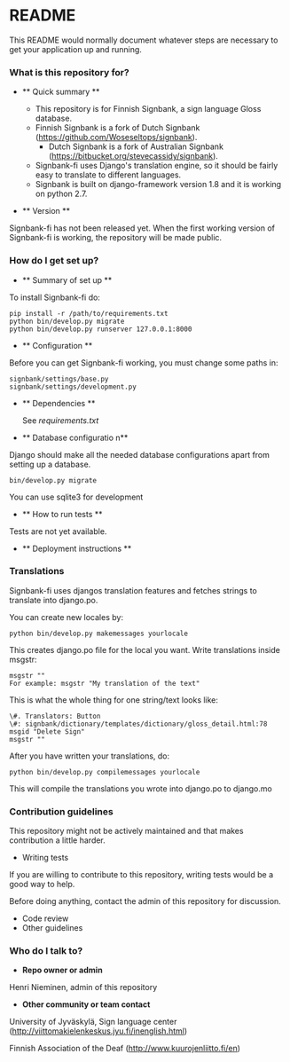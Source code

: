 # README #

This README would normally document whatever steps are necessary to get your application up and running.

### What is this repository for? ###

*   ** Quick summary **
    * This repository is for Finnish Signbank, a sign language Gloss database.
    * Finnish Signbank is a fork of Dutch Signbank (https://github.com/Woseseltops/signbank).
         * Dutch Signbank is a fork of Australian Signbank (https://bitbucket.org/stevecassidy/signbank).
    * Signbank-fi uses Django's translation engine, so it should be fairly easy to translate to different languages.
    * Signbank is built on django-framework version 1.8 and it is working on python 2.7.

*   ** Version **

Signbank-fi has not been released yet.
When the first working version of Signbank-fi is working, the repository will be made public.

### How do I get set up? ###

*   ** Summary of set up **

To install Signbank-fi do:

    pip install -r /path/to/requirements.txt
    python bin/develop.py migrate
    python bin/develop.py runserver 127.0.0.1:8000

*   ** Configuration **

Before you can get Signbank-fi working, you must change some paths in:  

    signbank/settings/base.py  
    signbank/settings/development.py                              

* ** Dependencies **

    See *requirements.txt*

*   ** Database configuratio n**

Django should make all the needed database configurations apart from setting up a database.

    bin/develop.py migrate

You can use sqlite3 for development

*   ** How to run tests **

Tests are not yet available.

*   ** Deployment instructions **

### Translations ###

Signbank-fi uses djangos translation features and fetches strings to translate into django.po.

You can create new locales by:

    python bin/develop.py makemessages yourlocale

This creates django.po file for the local you want. Write translations inside msgstr:

    msgstr ""
    For example: msgstr "My translation of the text"

This is what the whole thing for one string/text looks like:

    \#. Translators: Button
    \#: signbank/dictionary/templates/dictionary/gloss_detail.html:78
    msgid "Delete Sign"
    msgstr ""


After you have written your translations, do:

    python bin/develop.py compilemessages yourlocale

This will compile the translations you wrote into django.po to django.mo

### Contribution guidelines ###

This repository might not be actively maintained and that makes contribution a little harder.

* Writing tests

If you are willing to contribute to this repository, writing tests would be a good way to help.

Before doing anything, contact the admin of this repository for discussion.

* Code review
* Other guidelines

### Who do I talk to? ###

* **Repo owner or admin**

Henri Nieminen, admin of this repository

* **Other community or team contact**

University of Jyväskylä, Sign language center (http://viittomakielenkeskus.jyu.fi/inenglish.html)

Finnish Association of the Deaf (http://www.kuurojenliitto.fi/en)